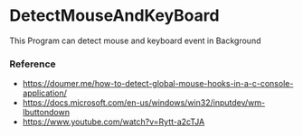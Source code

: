 # DetectMouseAndKeyBoard
This Program can detect mouse and keyboard event in Background
### Reference
- https://doumer.me/how-to-detect-global-mouse-hooks-in-a-c-console-application/
- https://docs.microsoft.com/en-us/windows/win32/inputdev/wm-lbuttondown
- https://www.youtube.com/watch?v=Rytt-a2cTJA
